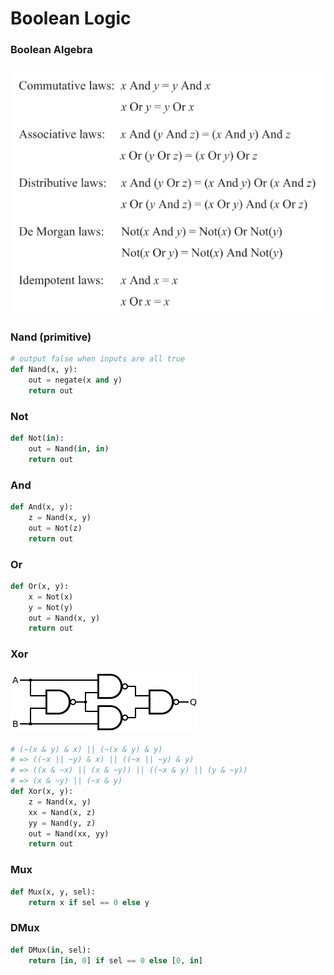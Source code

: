 # Boolean Logic

### Boolean Algebra

![boolean algebra](imgs/boolean_algebra.png)



### Nand (primitive)

```python
# output false when inputs are all true
def Nand(x, y):
    out = negate(x and y)
    return out
```

### Not

```python
def Not(in):
    out = Nand(in, in)
    return out
```

### And

```python
def And(x, y):
    z = Nand(x, y)
    out = Not(z)
    return out
```

### Or

```python
def Or(x, y):
    x = Not(x)
    y = Not(y)
    out = Nand(x, y)
    return out
```

### Xor

![xor](imgs/xor.png)

```python
# (~(x & y) & x) || (~(x & y) & y)
# => ((~x || ~y) & x) || ((~x || ~y) & y)
# => ((x & ~x) || (x & ~y)) || ((~x & y) || (y & ~y))
# => (x & ~y) || (~x & y)
def Xor(x, y):
    z = Nand(x, y)
    xx = Nand(x, z)
    yy = Nand(y, z)
    out = Nand(xx, yy)
    return out
```

### Mux

```python
def Mux(x, y, sel):
    return x if sel == 0 else y
```

### DMux

```python
def DMux(in, sel):
    return [in, 0] if sel == 0 else [0, in]
```

